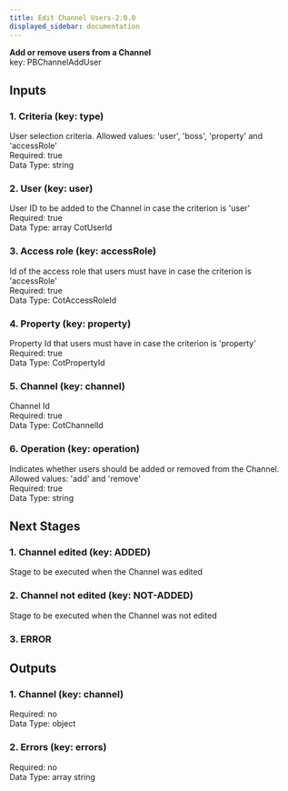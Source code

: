 ```yaml
---  
title: Edit Channel Users-2.0.0  
displayed_sidebar: documentation  
---  
```

  
**Add or remove users from a Channel**  
key: PBChannelAddUser  
## Inputs  
### 1. Criteria (key: type)  
User selection criteria. Allowed values: 'user', 'boss', 'property' and 'accessRole'  
Required: true  
Data Type: string   
### 2. User (key: user)  
User ID to be added to the Channel in case the criterion is 'user'  
Required: true  
Data Type: array CotUserId  
### 3. Access role (key: accessRole)  
Id of the access role that users must have in case the criterion is 'accessRole'  
Required: true  
Data Type: CotAccessRoleId   
### 4. Property (key: property)  
Property Id that users must have in case the criterion is 'property'  
Required: true  
Data Type: CotPropertyId   
### 5. Channel (key: channel)  
Channel Id  
Required: true  
Data Type: CotChannelId   
### 6. Operation (key: operation)  
Indicates whether users should be added or removed from the Channel. Allowed values: 'add' and 'remove'  
Required: true  
Data Type: string   
## Next Stages  
### 1. Channel edited (key: ADDED)  
Stage to be executed when the Channel was edited  
### 2. Channel not edited (key: NOT-ADDED)  
Stage to be executed when the Channel was not edited  
### 3. ERROR  
  
## Outputs  
### 1. Channel (key: channel)  
  
Required: no  
Data Type: object   
### 2. Errors (key: errors)  
  
Required: no  
Data Type: array string